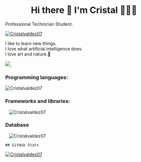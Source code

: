 <h1 align='center'>
  <strong> Hi there 👋 I'm Cristal 👱🏻‍♀️</strong>
</h1>
<p align='left'> 
Professional Technician Student. 
</p>
<p align='left'> 

  <a href="https://www.linkedin.com/in/mar%C3%ADa-cristal-valdez-leonardo-869534224/">
  <img src="https://komarev.com/ghpvc/?username=Cristalvaldez07&label=Profile%20views&color=0e75b6&style=flat" alt="Cristalvaldez07" />
</a>
</p>
<p align='left'>
  I like to learn new things. </br>
  I love what artificial intelligence does. </br>
  I love art and nature.🌼 </br>

</p>

<p align='left'>
  
  <a href="https://www.linkedin.com/in/mar%C3%ADa-cristal-valdez-leonardo-869534224/">
    <img src="https://img.shields.io/badge/linkedin-%230077B5.svg?&style=for-the-badge&logo=linkedin&logoColor=white" />
  </a>&nbsp;&nbsp;
  
  ### Programming languages:
<p align='left'>
     <img src="https://img.shields.io/badge/JavaScript-323330?style=for-the-badge&logo=javascript&logoColor=F7DF1E" alt="Cristalvaldez07" />
  </a>
  
  ### Frameworks and libraries:
  <p align='left'>

   &nbsp;&nbsp;
     <img src="https://img.shields.io/badge/Node.js-43853D?style=for-the-badge&logo=node.js&logoColor=white" alt="Cristalvaldez07" />
  </a>
  
  ### Database
  <p align='left'>
   
  &nbsp;&nbsp;
     <img src="https://img.shields.io/badge/MySQL-00000F?style=for-the-badge&logo=mysql&logoColor=white" alt="Cristalvaldez07" />
</a>
          
    ## GitHub Stats
<div>
<p align="left">  
 <a href="https://github.com/ryo-ma/github-profile-trophy"><img src="https://github-profile-trophy.vercel.app/?username=Cristalvaldez07" alt="Cristalvaldez07" /></a>
</p>

  <!--
**Cristalvaldez07/Cristalvaldez07** is a ✨ _special_ ✨ repository because its `README.md` (this file) appears on your GitHub profile.

